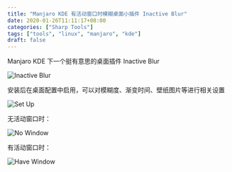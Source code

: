 ```yaml
---
title: "Manjaro KDE 有活动窗口时模糊桌面小插件 Inactive Blur"
date: 2020-01-26T11:11:17+08:00
categories: ["Sharp Tools"]
tags: ["tools", "linux", "manjaro", "kde"]
draft: false
---
```


Manjaro KDE 下一个挺有意思的桌面插件 Inactive Blur   
    

![Inactive Blur](/images/2020/01/ib1.png)  
    

安装后在桌面配置中启用，可以对模糊度、渐变时间、壁纸图片等进行相关设置   
    

![Set Up](/images/2020/01/ib2.png)  
    

无活动窗口时：  
    

![No Window](/images/2020/01/ib3.png)  
    

有活动窗口时：   
    
    
![Have Window](/images/2020/01/ib4.png)  
